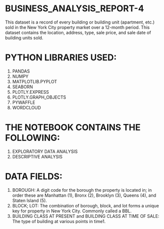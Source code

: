 # BUSINESS_ANALYSIS_REPORT-4
This dataset is a record of every building or building unit (apartment, etc.) sold in the New York City property market over a 12-month period. This dataset contains the location, address, type, sale price, and sale date of building units sold.
# PYTHON LIBRARIES USED:
1. PANDAS
2. NUMPY
3. MATPLOTLIB.PYPLOT
4. SEABORN
5. PLOTLY.EXPRESS
6. PLOTLY.GRAPH_OBJECTS
7. PYWAFFLE
8. WORDCLOUD
# THE NOTEBOOK CONTAINS THE FOLLOWING:
1. EXPLORATORY DATA ANALYSIS
2. DESCRIPTIVE ANALYSIS
# DATA FIELDS:
1. BOROUGH: A digit code for the borough the property is located in; in order these are Manhattan (1), Bronx (2), Brooklyn (3), Queens (4), and Staten Island (5).
2. BLOCK; LOT: The combination of borough, block, and lot forms a unique key for property in New York City. Commonly called a BBL.
3. BUILDING CLASS AT PRESENT and BUILDING CLASS AT TIME OF SALE: The type of building at various points in time1.
